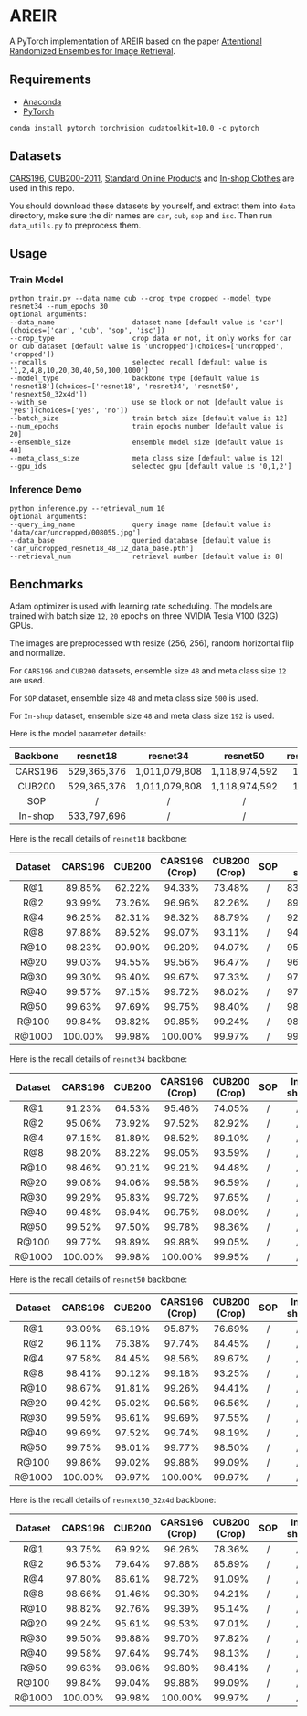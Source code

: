 # AREIR
A PyTorch implementation of AREIR based on the paper [Attentional Randomized Ensembles for Image Retrieval]().

## Requirements
- [Anaconda](https://www.anaconda.com/download/)
- [PyTorch](https://pytorch.org)
```
conda install pytorch torchvision cudatoolkit=10.0 -c pytorch
```

## Datasets
[CARS196](http://ai.stanford.edu/~jkrause/cars/car_dataset.html), [CUB200-2011](http://www.vision.caltech.edu/visipedia/CUB-200-2011.html), 
[Standard Online Products](http://cvgl.stanford.edu/projects/lifted_struct/) and 
[In-shop Clothes](http://mmlab.ie.cuhk.edu.hk/projects/DeepFashion/InShopRetrieval.html) are used in this repo.

You should download these datasets by yourself, and extract them into `data` directory, make sure the dir names are 
`car`, `cub`, `sop` and `isc`. Then run `data_utils.py` to preprocess them.

## Usage
### Train Model
```
python train.py --data_name cub --crop_type cropped --model_type resnet34 --num_epochs 30
optional arguments:
--data_name                   dataset name [default value is 'car'](choices=['car', 'cub', 'sop', 'isc'])
--crop_type                   crop data or not, it only works for car or cub dataset [default value is 'uncropped'](choices=['uncropped', 'cropped'])
--recalls                     selected recall [default value is '1,2,4,8,10,20,30,40,50,100,1000']
--model_type                  backbone type [default value is 'resnet18'](choices=['resnet18', 'resnet34', 'resnet50', 'resnext50_32x4d'])
--with_se                     use se block or not [default value is 'yes'](choices=['yes', 'no'])
--batch_size                  train batch size [default value is 12]
--num_epochs                  train epochs number [default value is 20]
--ensemble_size               ensemble model size [default value is 48]
--meta_class_size             meta class size [default value is 12]
--gpu_ids                     selected gpu [default value is '0,1,2']
```

### Inference Demo
```
python inference.py --retrieval_num 10
optional arguments:
--query_img_name              query image name [default value is 'data/car/uncropped/008055.jpg']
--data_base                   queried database [default value is 'car_uncropped_resnet18_48_12_data_base.pth']
--retrieval_num               retrieval number [default value is 8]
```

## Benchmarks
Adam optimizer is used with learning rate scheduling. The models are trained with batch size `12`, `20` epochs on three 
NVIDIA Tesla V100 (32G) GPUs.

The images are preprocessed with resize (256, 256), random horizontal flip and normalize. 

For `CARS196` and `CUB200` datasets, ensemble size `48` and meta class size `12` are used. 

For `SOP` dataset, ensemble size `48` and meta class size `500` is used.

For `In-shop` dataset, ensemble size `48` and meta class size `192` is used.

Here is the model parameter details:
<table>
  <thead>
    <tr>
      <th>Backbone</th>
      <th>resnet18</th>
      <th>resnet34</th>
      <th>resnet50</th>
      <th>resnext50_32x4d</th>
    </tr>
  </thead>
  <tbody>
    <tr>
      <td align="center">CARS196</td>
      <td align="center">529,365,376</td>
      <td align="center">1,011,079,808</td>
      <td align="center">1,118,974,592</td>
      <td align="center">1,094,093,696</td>
    </tr>
    <tr>
      <td align="center">CUB200</td>
      <td align="center">529,365,376</td>
      <td align="center">1,011,079,808</td>
      <td align="center">1,118,974,592</td>
      <td align="center">1,094,093,696</td>
    </tr>
    <tr>
      <td align="center">SOP</td>
      <td align="center">/</td>
      <td align="center">/</td>
      <td align="center">/</td>
      <td align="center">/</td>
    </tr>
    <tr>
      <td align="center">In-shop</td>
      <td align="center">533,797,696</td>
      <td align="center">/</td>
      <td align="center">/</td>
      <td align="center">/</td>
    </tr>
  </tbody>
</table>

Here is the recall details of `resnet18` backbone:

<table>
  <thead>
    <tr>
      <th>Dataset</th>
      <th>CARS196</th>
      <th>CUB200</th>
      <th>CARS196 (Crop)</th>
      <th>CUB200 (Crop)</th>
      <th>SOP</th>
      <th>In-shop</th>
    </tr>
  </thead>
  <tbody>
    <tr>
      <td align="center">R@1</td>
      <td align="center">89.85%</td>
      <td align="center">62.22%</td>
      <td align="center">94.33%</td>
      <td align="center">73.48%</td>
      <td align="center">/</td>
      <td align="center">83.88%</td>
    </tr>
    <tr>
      <td align="center">R@2</td>
      <td align="center">93.99%</td>
      <td align="center">73.26%</td>
      <td align="center">96.96%</td>
      <td align="center">82.26%</td>
      <td align="center">/</td>
      <td align="center">89.15%</td>
    </tr>
    <tr>
      <td align="center">R@4</td>
      <td align="center">96.25%</td>
      <td align="center">82.31%</td>
      <td align="center">98.32%</td>
      <td align="center">88.79%</td>
      <td align="center">/</td>
      <td align="center">92.52%</td>
    </tr>
    <tr>
      <td align="center">R@8</td>
      <td align="center">97.88%</td>
      <td align="center">89.52%</td>
      <td align="center">99.07%</td>
      <td align="center">93.11%</td>
      <td align="center">/</td>
      <td align="center">94.99%</td>
    </tr>
    <tr>
      <td align="center">R@10</td>
      <td align="center">98.23%</td>
      <td align="center">90.90%</td>
      <td align="center">99.20%</td>
      <td align="center">94.07%</td>
      <td align="center">/</td>
      <td align="center">95.62%</td>
    </tr>
    <tr>
      <td align="center">R@20</td>
      <td align="center">99.03%</td>
      <td align="center">94.55%</td>
      <td align="center">99.56%</td>
      <td align="center">96.47%</td>
      <td align="center">/</td>
      <td align="center">96.83%</td>
    </tr>
    <tr>
      <td align="center">R@30</td>
      <td align="center">99.30%</td>
      <td align="center">96.40%</td>
      <td align="center">99.67%</td>
      <td align="center">97.33%</td>
      <td align="center">/</td>
      <td align="center">97.46%</td>
    </tr>
    <tr>
      <td align="center">R@40</td>
      <td align="center">99.57%</td>
      <td align="center">97.15%</td>
      <td align="center">99.72%</td>
      <td align="center">98.02%</td>
      <td align="center">/</td>
      <td align="center">97.85%</td>
    </tr>
    <tr>
      <td align="center">R@50</td>
      <td align="center">99.63%</td>
      <td align="center">97.69%</td>
      <td align="center">99.75%</td>
      <td align="center">98.40%</td>
      <td align="center">/</td>
      <td align="center">98.13%</td>
    </tr>
    <tr>
      <td align="center">R@100</td>
      <td align="center">99.84%</td>
      <td align="center">98.82%</td>
      <td align="center">99.85%</td>
      <td align="center">99.24%</td>
      <td align="center">/</td>
      <td align="center">98.72%</td>
    </tr>
    <tr>
      <td align="center">R@1000</td>
      <td align="center">100.00%</td>
      <td align="center">99.98%</td>
      <td align="center">100.00%</td>
      <td align="center">99.97%</td>
      <td align="center">/</td>
      <td align="center">99.74%</td>
    </tr>
  </tbody>
</table>

Here is the recall details of `resnet34` backbone:

<table>
  <thead>
    <tr>
      <th>Dataset</th>
      <th>CARS196</th>
      <th>CUB200</th>
      <th>CARS196 (Crop)</th>
      <th>CUB200 (Crop)</th>
      <th>SOP</th>
      <th>In-shop</th>
    </tr>
  </thead>
  <tbody>
    <tr>
      <td align="center">R@1</td>
      <td align="center">91.23%</td>
      <td align="center">64.53%</td>
      <td align="center">95.46%</td>
      <td align="center">74.05%</td>
      <td align="center">/</td>
      <td align="center">/</td>
    </tr>
    <tr>
      <td align="center">R@2</td>
      <td align="center">95.06%</td>
      <td align="center">73.92%</td>
      <td align="center">97.52%</td>
      <td align="center">82.92%</td>
      <td align="center">/</td>
      <td align="center">/</td>
    </tr>
    <tr>
      <td align="center">R@4</td>
      <td align="center">97.15%</td>
      <td align="center">81.89%</td>
      <td align="center">98.52%</td>
      <td align="center">89.10%</td>
      <td align="center">/</td>
      <td align="center">/</td>
    </tr>
    <tr>
      <td align="center">R@8</td>
      <td align="center">98.20%</td>
      <td align="center">88.22%</td>
      <td align="center">99.05%</td>
      <td align="center">93.59%</td>
      <td align="center">/</td>
      <td align="center">/</td>
    </tr>
    <tr>
      <td align="center">R@10</td>
      <td align="center">98.46%</td>
      <td align="center">90.21%</td>
      <td align="center">99.21%</td>
      <td align="center">94.48%</td>
      <td align="center">/</td>
      <td align="center">/</td>
    </tr>
    <tr>
      <td align="center">R@20</td>
      <td align="center">99.08%</td>
      <td align="center">94.06%</td>
      <td align="center">99.58%</td>
      <td align="center">96.59%</td>
      <td align="center">/</td>
      <td align="center">/</td>
    </tr>
    <tr>
      <td align="center">R@30</td>
      <td align="center">99.29%</td>
      <td align="center">95.83%</td>
      <td align="center">99.72%</td>
      <td align="center">97.65%</td>
      <td align="center">/</td>
      <td align="center">/</td>
    </tr>
    <tr>
      <td align="center">R@40</td>
      <td align="center">99.48%</td>
      <td align="center">96.94%</td>
      <td align="center">99.75%</td>
      <td align="center">98.09%</td>
      <td align="center">/</td>
      <td align="center">/</td>
    </tr>
    <tr>
      <td align="center">R@50</td>
      <td align="center">99.52%</td>
      <td align="center">97.50%</td>
      <td align="center">99.78%</td>
      <td align="center">98.36%</td>
      <td align="center">/</td>
      <td align="center">/</td>
    </tr>
    <tr>
      <td align="center">R@100</td>
      <td align="center">99.77%</td>
      <td align="center">98.89%</td>
      <td align="center">99.88%</td>
      <td align="center">99.05%</td>
      <td align="center">/</td>
      <td align="center">/</td>
    </tr>
    <tr>
      <td align="center">R@1000</td>
      <td align="center">100.00%</td>
      <td align="center">99.98%</td>
      <td align="center">100.00%</td>
      <td align="center">99.95%</td>
      <td align="center">/</td>
      <td align="center">/</td>
    </tr>
  </tbody>
</table>

Here is the recall details of `resnet50` backbone:

<table>
  <thead>
    <tr>
      <th>Dataset</th>
      <th>CARS196</th>
      <th>CUB200</th>
      <th>CARS196 (Crop)</th>
      <th>CUB200 (Crop)</th>
      <th>SOP</th>
      <th>In-shop</th>
    </tr>
  </thead>
  <tbody>
    <tr>
      <td align="center">R@1</td>
      <td align="center">93.09%</td>
      <td align="center">66.19%</td>
      <td align="center">95.87%</td>
      <td align="center">76.69%</td>
      <td align="center">/</td>
      <td align="center">/</td>
    </tr>
    <tr>
      <td align="center">R@2</td>
      <td align="center">96.11%</td>
      <td align="center">76.38%</td>
      <td align="center">97.74%</td>
      <td align="center">84.45%</td>
      <td align="center">/</td>
      <td align="center">/</td>
    </tr>
    <tr>
      <td align="center">R@4</td>
      <td align="center">97.58%</td>
      <td align="center">84.45%</td>
      <td align="center">98.56%</td>
      <td align="center">89.67%</td>
      <td align="center">/</td>
      <td align="center">/</td>
    </tr>
    <tr>
      <td align="center">R@8</td>
      <td align="center">98.41%</td>
      <td align="center">90.12%</td>
      <td align="center">99.18%</td>
      <td align="center">93.25%</td>
      <td align="center">/</td>
      <td align="center">/</td>
    </tr>
    <tr>
      <td align="center">R@10</td>
      <td align="center">98.67%</td>
      <td align="center">91.81%</td>
      <td align="center">99.26%</td>
      <td align="center">94.41%</td>
      <td align="center">/</td>
      <td align="center">/</td>
    </tr>
    <tr>
      <td align="center">R@20</td>
      <td align="center">99.42%</td>
      <td align="center">95.02%</td>
      <td align="center">99.56%</td>
      <td align="center">96.56%</td>
      <td align="center">/</td>
      <td align="center">/</td>
    </tr>
    <tr>
      <td align="center">R@30</td>
      <td align="center">99.59%</td>
      <td align="center">96.61%</td>
      <td align="center">99.69%</td>
      <td align="center">97.55%</td>
      <td align="center">/</td>
      <td align="center">/</td>
    </tr>
    <tr>
      <td align="center">R@40</td>
      <td align="center">99.69%</td>
      <td align="center">97.52%</td>
      <td align="center">99.74%</td>
      <td align="center">98.19%</td>
      <td align="center">/</td>
      <td align="center">/</td>
    </tr>
    <tr>
      <td align="center">R@50</td>
      <td align="center">99.75%</td>
      <td align="center">98.01%</td>
      <td align="center">99.77%</td>
      <td align="center">98.50%</td>
      <td align="center">/</td>
      <td align="center">/</td>
    </tr>
    <tr>
      <td align="center">R@100</td>
      <td align="center">99.86%</td>
      <td align="center">99.02%</td>
      <td align="center">99.88%</td>
      <td align="center">99.09%</td>
      <td align="center">/</td>
      <td align="center">/</td>
    </tr>
    <tr>
      <td align="center">R@1000</td>
      <td align="center">100.00%</td>
      <td align="center">99.97%</td>
      <td align="center">100.00%</td>
      <td align="center">99.97%</td>
      <td align="center">/</td>
      <td align="center">/</td>
    </tr>
  </tbody>
</table>

Here is the recall details of `resnext50_32x4d` backbone:

<table>
  <thead>
    <tr>
      <th>Dataset</th>
      <th>CARS196</th>
      <th>CUB200</th>
      <th>CARS196 (Crop)</th>
      <th>CUB200 (Crop)</th>
      <th>SOP</th>
      <th>In-shop</th>
    </tr>
  </thead>
  <tbody>
    <tr>
      <td align="center">R@1</td>
      <td align="center">93.75%</td>
      <td align="center">69.92%</td>
      <td align="center">96.26%</td>
      <td align="center">78.36%</td>
      <td align="center">/</td>
      <td align="center">/</td>
    </tr>
    <tr>
      <td align="center">R@2</td>
      <td align="center">96.53%</td>
      <td align="center">79.64%</td>
      <td align="center">97.88%</td>
      <td align="center">85.89%</td>
      <td align="center">/</td>
      <td align="center">/</td>
    </tr>
    <tr>
      <td align="center">R@4</td>
      <td align="center">97.80%</td>
      <td align="center">86.61%</td>
      <td align="center">98.72%</td>
      <td align="center">91.09%</td>
      <td align="center">/</td>
      <td align="center">/</td>
    </tr>
    <tr>
      <td align="center">R@8</td>
      <td align="center">98.66%</td>
      <td align="center">91.46%</td>
      <td align="center">99.30%</td>
      <td align="center">94.21%</td>
      <td align="center">/</td>
      <td align="center">/</td>
    </tr>
    <tr>
      <td align="center">R@10</td>
      <td align="center">98.82%</td>
      <td align="center">92.76%</td>
      <td align="center">99.39%</td>
      <td align="center">95.14%</td>
      <td align="center">/</td>
      <td align="center">/</td>
    </tr>
    <tr>
      <td align="center">R@20</td>
      <td align="center">99.24%</td>
      <td align="center">95.61%</td>
      <td align="center">99.53%</td>
      <td align="center">97.01%</td>
      <td align="center">/</td>
      <td align="center">/</td>
    </tr>
    <tr>
      <td align="center">R@30</td>
      <td align="center">99.50%</td>
      <td align="center">96.88%</td>
      <td align="center">99.70%</td>
      <td align="center">97.82%</td>
      <td align="center">/</td>
      <td align="center">/</td>
    </tr>
    <tr>
      <td align="center">R@40</td>
      <td align="center">99.58%</td>
      <td align="center">97.64%</td>
      <td align="center">99.74%</td>
      <td align="center">98.13%</td>
      <td align="center">/</td>
      <td align="center">/</td>
    </tr>
    <tr>
      <td align="center">R@50</td>
      <td align="center">99.63%</td>
      <td align="center">98.06%</td>
      <td align="center">99.80%</td>
      <td align="center">98.41%</td>
      <td align="center">/</td>
      <td align="center">/</td>
    </tr>
    <tr>
      <td align="center">R@100</td>
      <td align="center">99.84%</td>
      <td align="center">99.04%</td>
      <td align="center">99.88%</td>
      <td align="center">99.09%</td>
      <td align="center">/</td>
      <td align="center">/</td>
    </tr>
    <tr>
      <td align="center">R@1000</td>
      <td align="center">100.00%</td>
      <td align="center">99.98%</td>
      <td align="center">100.00%</td>
      <td align="center">99.97%</td>
      <td align="center">/</td>
      <td align="center">/</td>
    </tr>
  </tbody>
</table>

